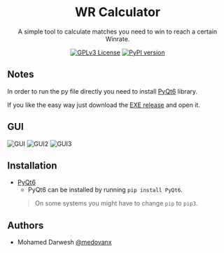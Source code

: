 <!--- mdformat-toc start --slug=github --->
<div align="center">
  
#  WR Calculator
  
A simple tool to calculate matches you need to win to reach a certain Winrate.
  
[![GPLv3 License](https://img.shields.io/badge/License-GPL%20v3-yellow.svg)](https://opensource.org/licenses/)
[![PyPI version](https://img.shields.io/pypi/pyversions/spotDL?color=%2344CC11&style=flat-square)](https://www.python.org/)
  
</div>

## Notes

In order to run the py file directly you need to install [PyQt6](https://pypi.org/project/PyQt6/) library.

If you like the easy way just download the [EXE release](https://github.com/medovanx/wr_calculator/releases/tag/portable) and open it.

## GUI

![GUI](https://i.imgur.com/qQUnyhI.png)
![GUI2](https://i.imgur.com/Sz6uGQ4.png)
![GUI3](https://i.imgur.com/tNJpmKm.png)

## Installation
- [PyQt6](https://pypi.org/project/PyQt6/)
  - PyQt6 can be installed by running `pip install PyQt6`.
  > On some systems you might have to change `pip` to `pip3`.
## Authors

- Mohamed Darwesh [@medovanx](https://github.com/medovanx)



